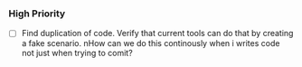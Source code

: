 ### High Priority
- [ ] Find duplication of code. Verify that current tools can do that by creating a fake scenario. nHow can we do this continously when i writes code not just when trying to comit?

